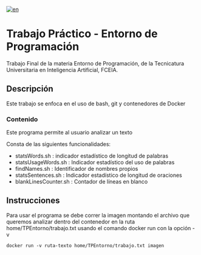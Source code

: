 [![en](https://img.shields.io/badge/lang-en-orange.svg)](https://github.com/enzoferrari1/Trabajo_Final_Entorno/blob/master/README.en.md)


# Trabajo Práctico - Entorno de Programación
Trabajo Final de la materia Entorno de Programación, de la Tecnicatura Universitaria en Inteligencia Artificial, FCEIA.

## Descripción
Este trabajo se enfoca en el uso de bash, git y contenedores de Docker

### Contenido
Este programa permite al usuario analizar un texto

Consta de las siguientes funcionalidades:
- statsWords.sh : indicador estadístico de longitud de palabras
- statsUsageWords.sh : Indicador estadístico del uso de palabras
- findNames.sh : Identificador de nombres propios
- statsSentences.sh : Indicador estadístico de longitud de oraciones
- blankLinesCounter.sh : Contador de líneas en blanco

## Instrucciones
Para usar el programa se debe correr la imagen montando el archivo que queremos analizar dentro del contenedor en la ruta 
home/TPEntorno/trabajo.txt
usando el comando docker run con la opción -v

```
docker run -v ruta-texto home/TPEntorno/trabajo.txt imagen
```
